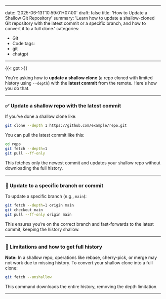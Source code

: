 
---
date: '2025-06-13T10:59:01+07:00'
draft: false
title: 'How to Update a Shallow Git Repository'
summary: 'Learn how to update a shallow-cloned Git repository with the latest commit or a specific branch, and how to convert it to a full clone.'
categories:

- Git
- Code
tags:
- git
- chatgpt

---

{{< gpt >}}

You're asking how to **update a shallow clone** (a repo cloned with limited history using `--depth`) with the **latest commit** from the remote. Here's how you do that.

---

### ✅ Update a shallow repo with the latest commit

If you've done a shallow clone like:

```bash
git clone --depth 1 https://github.com/example/repo.git
```

You can pull the latest commit like this:

```bash
cd repo
git fetch --depth=1
git pull --ff-only
```

This fetches only the newest commit and updates your shallow repo without downloading the full history.

---

### 🔄 Update to a **specific branch or commit**

To update a specific branch (e.g., `main`):

```bash
git fetch --depth=1 origin main
git checkout main
git pull --ff-only origin main
```

This ensures you’re on the correct branch and fast-forwards to the latest commit, keeping the history shallow.

---

### 🧼 Limitations and how to get full history

**Note:** In a shallow repo, operations like rebase, cherry-pick, or merge may not work due to missing history. To convert your shallow clone into a full clone:

```bash
git fetch --unshallow
```

This command downloads the entire history, removing the depth limitation.

---

